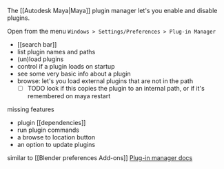 The [[Autodesk Maya|Maya]] plugin manager let's you enable and disable plugins.

Open from the menu
`Windows > Settings/Preferences > Plug-in Manager`

- [[search bar]]
- list plugin names and paths
- (un)load plugins
- control if a plugin loads on startup
- see some very basic info about a plugin
- browse: let's you load external plugins that are not in the path
	- [ ] TODO look if this copies the plugin to an internal path, or if it's remembered on maya restart

missing features
- plugin [[dependencies]]
- run plugin commands
- a browse to location button
- an option to update plugins

similar to [[Blender preferences Add-ons]]
[Plug-in manager docs](https://help.autodesk.com/view/MAYAUL/2024/ENU/?guid=GUID-2CF7D90B-EF10-40D1-9129-9D401CCAB952)